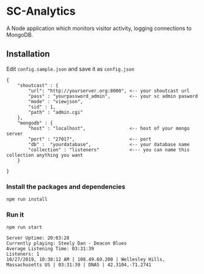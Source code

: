 # SC-Analytics 
A Node application which monitors visitor activity, logging connections to MongoDB.

## Installation
Edit `config.sample.json` and save it as `config.json`


```
{
    "shoutcast" : {
        "url": "http://yourserver.org:8000", <-- your shoutcast url
        "pass" : "yourpassword_admin",       <-- your sc admin pasword
        "mode" : "viewjson", 
        "sid" : 1,
        "path" : "admin.cgi"
    },
    "mongodb" : {
        "host" : "localhost",                <-- host of your mongo server
        "port" : "27017",                    <-- port
        "db" :  "yourdatabase",              <-- your database name
        "collection" : "listeners"           <--- you can name this collection anything you want
    }

}
```

### Install the packages and dependencies
`npm run install`

### Run it
`npm run start` 


```
Server Uptime: 20:03:28
Currently playing: Steely Dan - Deacon Blues
Average Listening Time: 03:31:39
Listeners: 1
10/27/2019, 10:38:12 AM | 108.49.69.200 | Wellesley Hills, Massachusetts US | 03:31:39 | DNAS | 42.3104,-71.2741
```
